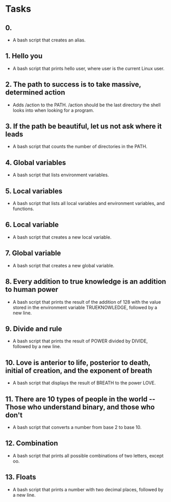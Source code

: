 # Tasks
## 0. <o>
  - A bash script that creates an alias.
## 1. Hello you
  - A bash script that prints hello user, where user is the current Linux user.
## 2. The path to success is to take massive, determined action
  - Adds /action to the PATH. /action should be the last directory the shell looks into when looking for a program.
## 3. If the path be beautiful, let us not ask where it leads
  - A bash script that counts the number of directories in the PATH.
## 4. Global variables
  - A bash script that lists environment variables.
## 5. Local variables
  - A bash script that lists all local variables and environment variables, and functions.
## 6. Local variable
  - A bash script that creates a new local variable.
## 7. Global variable
  - A bash script that creates a new global variable.
## 8. Every addition to true knowledge is an addition to human power
  - A bash script that prints the result of the addition of 128 with the value stored in the environment variable TRUEKNOWLEDGE, followed by a new line.
## 9. Divide and rule
  - A bash script that prints the result of POWER divided by DIVIDE, followed by a new line.
## 10. Love is anterior to life, posterior to death, initial of creation, and the exponent of breath
  - A bash script that displays the result of BREATH to the power LOVE.
## 11. There are 10 types of people in the world -- Those who understand binary, and those who don't
  - A bash script that converts a number from base 2 to base 10.
## 12. Combination
  - A bash script that prints all possible combinations of two letters, except oo.
## 13. Floats
  - A bash script that prints a number with two decimal places, followed by a new line.



